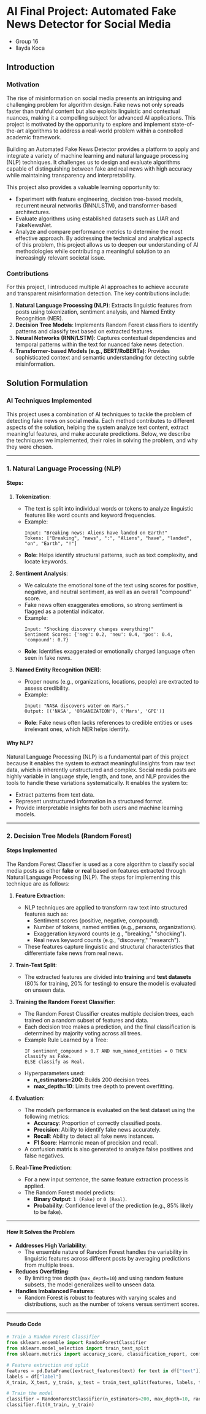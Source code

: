 # AI Final Project: Automated Fake News Detector for Social Media

* Group 16
* Ilayda Koca

## **Introduction**

### **Motivation**

The rise of misinformation on social media presents an intriguing and challenging problem for algorithm design. Fake news not only spreads faster than truthful content but also exploits linguistic and contextual nuances, making it a compelling subject for advanced AI applications. This project is motivated by the opportunity to explore and implement state-of-the-art algorithms to address a real-world problem within a controlled academic framework.

Building an Automated Fake News Detector provides a platform to apply and integrate a variety of machine learning and natural language processing (NLP) techniques. It challenges us to design and evaluate algorithms capable of distinguishing between fake and real news with high accuracy while maintaining transparency and interpretability.

This project also provides a valuable learning opportunity to:

- Experiment with feature engineering, decision tree-based models, recurrent neural networks (RNN/LSTM), and transformer-based architectures.
- Evaluate algorithms using established datasets such as LIAR and FakeNewsNet.
- Analyze and compare performance metrics to determine the most effective approach.
By addressing the technical and analytical aspects of this problem, this project allows us to deepen our understanding of AI methodologies while contributing a meaningful solution to an increasingly relevant societal issue.

### **Contributions**

For this project, I introduced multiple AI approaches to achieve accurate and transparent misinformation detection. The key contributions include:

1. **Natural Language Processing (NLP)**: Extracts linguistic features from posts using tokenization, sentiment analysis, and Named Entity Recognition (NER).
2. **Decision Tree Models**: Implements Random Forest classifiers to identify patterns and classify text based on extracted features.
3. **Neural Networks (RNN/LSTM)**: Captures contextual dependencies and temporal patterns within the text for nuanced fake news detection.
4. **Transformer-based Models (e.g., BERT/RoBERTa)**: Provides sophisticated context and semantic understanding for detecting subtle misinformation.

## **Solution Formulation**

### **AI Techniques Implemented**

This project uses a combination of AI techniques to tackle the problem of detecting fake news on social media. Each method contributes to different aspects of the solution, helping the system analyze text content, extract meaningful features, and make accurate predictions. Below, we describe the techniques we implemented, their roles in solving the problem, and why they were chosen.

---

### **1. Natural Language Processing (NLP)**

#### **Steps:**
1. **Tokenization**:
   - The text is split into individual words or tokens to analyze linguistic features like word counts and keyword frequencies.
   - Example:
     ```
     Input: "Breaking news: Aliens have landed on Earth!"
     Tokens: ["Breaking", "news", ":", "Aliens", "have", "landed", "on", "Earth", "!"]
     ```
   - **Role**: Helps identify structural patterns, such as text complexity, and locate keywords.

2. **Sentiment Analysis**:
   - We calculate the emotional tone of the text using scores for positive, negative, and neutral sentiment, as well as an overall "compound" score.
   - Fake news often exaggerates emotions, so strong sentiment is flagged as a potential indicator.
   - Example:
     ```
     Input: "Shocking discovery changes everything!"
     Sentiment Scores: {'neg': 0.2, 'neu': 0.4, 'pos': 0.4, 'compound': 0.7}
     ```
   - **Role**: Identifies exaggerated or emotionally charged language often seen in fake news.

3. **Named Entity Recognition (NER)**:
   - Proper nouns (e.g., organizations, locations, people) are extracted to assess credibility.
   - Example:
     ```
     Input: "NASA discovers water on Mars."
     Output: [('NASA', 'ORGANIZATION'), ('Mars', 'GPE')]
     ```
   - **Role**: Fake news often lacks references to credible entities or uses irrelevant ones, which NER helps identify.

#### **Why NLP?**
Natural Language Processing (NLP) is a fundamental part of this project because it enables the system to extract meaningful insights from raw text data, which is inherently unstructured and complex. Social media posts are highly variable in language style, length, and tone, and NLP provides the tools to handle these variations systematically.
It enables the system to:
- Extract patterns from text data.
- Represent unstructured information in a structured format.
- Provide interpretable insights for both users and machine learning models. 

---

### **2. Decision Tree Models (Random Forest)**

#### **Steps Implemented**
The Random Forest Classifier is used as a core algorithm to classify social media posts as either **fake** or **real** based on features extracted through Natural Language Processing (NLP). The steps for implementing this technique are as follows:

1. **Feature Extraction**:
   - NLP techniques are applied to transform raw text into structured features such as:
     - Sentiment scores (positive, negative, compound).
     - Number of tokens, named entities (e.g., persons, organizations).
     - Exaggeration keyword counts (e.g., "breaking," "shocking").
     - Real news keyword counts (e.g., "discovery," "research").
   - These features capture linguistic and structural characteristics that differentiate fake news from real news.

2. **Train-Test Split**:
   - The extracted features are divided into **training** and **test datasets** (80% for training, 20% for testing) to ensure the model is evaluated on unseen data.

3. **Training the Random Forest Classifier**:
   - The Random Forest Classifier creates multiple decision trees, each trained on a random subset of features and data.
   - Each decision tree makes a prediction, and the final classification is determined by majority voting across all trees.
   - Example Rule Learned by a Tree:
     ```
     IF sentiment_compound > 0.7 AND num_named_entities = 0 THEN classify as Fake.
     ELSE classify as Real.
     ```
   - Hyperparameters used:
     - **n_estimators=200**: Builds 200 decision trees.
     - **max_depth=10**: Limits tree depth to prevent overfitting.

4. **Evaluation**:
   - The model’s performance is evaluated on the test dataset using the following metrics:
     - **Accuracy**: Proportion of correctly classified posts.
     - **Precision**: Ability to identify fake news accurately.
     - **Recall**: Ability to detect all fake news instances.
     - **F1 Score**: Harmonic mean of precision and recall.
   - A confusion matrix is also generated to analyze false positives and false negatives.

5. **Real-Time Prediction**:
   - For a new input sentence, the same feature extraction process is applied.
   - The Random Forest model predicts:
     - **Binary Output**: `1 (Fake)` or `0 (Real)`.
     - **Probability**: Confidence level of the prediction (e.g., 85% likely to be fake).

---

#### **How It Solves the Problem**
- **Addresses High Variability**:
  - The ensemble nature of Random Forest handles the variability in linguistic features across different posts by averaging predictions from multiple trees.
- **Reduces Overfitting**:
  - By limiting tree depth (`max_depth=10`) and using random feature subsets, the model generalizes well to unseen data.
- **Handles Imbalanced Features**:
  - Random Forest is robust to features with varying scales and distributions, such as the number of tokens versus sentiment scores.

---

#### **Pseudo Code**
```python
# Train a Random Forest Classifier
from sklearn.ensemble import RandomForestClassifier
from sklearn.model_selection import train_test_split
from sklearn.metrics import accuracy_score, classification_report, confusion_matrix

# Feature extraction and split
features = pd.DataFrame([extract_features(text) for text in df["text"]])
labels = df["label"]
X_train, X_test, y_train, y_test = train_test_split(features, labels, test_size=0.2, random_state=42)

# Train the model
classifier = RandomForestClassifier(n_estimators=200, max_depth=10, random_state=42)
classifier.fit(X_train, y_train)
